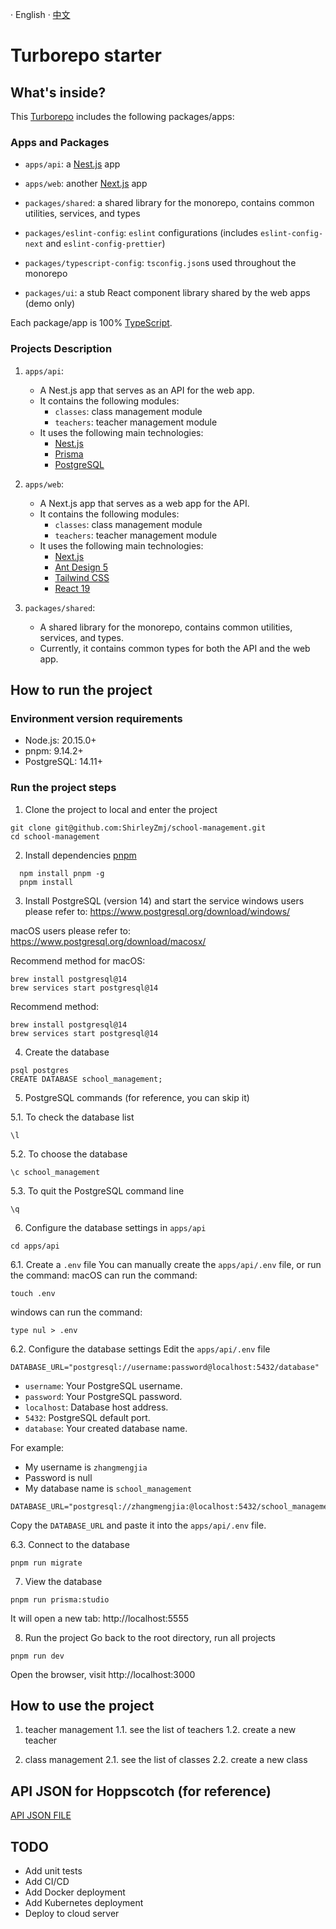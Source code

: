 · English · [中文](./README-zh_CN.md)

# Turborepo starter

## What's inside?

This [Turborepo](https://turbo.build/) includes the following packages/apps:

### Apps and Packages

- `apps/api`: a [Nest.js](https://nestjs.com/) app
- `apps/web`: another [Next.js](https://nextjs.org/) app
- `packages/shared`: a shared library for the monorepo, contains common utilities, services, and types

- `packages/eslint-config`: `eslint` configurations (includes `eslint-config-next` and `eslint-config-prettier`)
- `packages/typescript-config`: `tsconfig.json`s used throughout the monorepo
- `packages/ui`: a stub React component library shared by the web apps (demo only)

Each package/app is 100% [TypeScript](https://www.typescriptlang.org/).

### Projects Description
1. `apps/api`:
    - A Nest.js app that serves as an API for the web app.
    - It contains the following modules:
        - `classes`: class management module
        - `teachers`: teacher management module
    - It uses the following main technologies:
        - [Nest.js](https://nestjs.com/)
        - [Prisma](https://www.prisma.io/)
        - [PostgreSQL](https://www.postgresql.org/)

2. `apps/web`:
    - A Next.js app that serves as a web app for the API.
    - It contains the following modules:
        - `classes`: class management module
        - `teachers`: teacher management module
    - It uses the following main technologies:
        - [Next.js](https://nextjs.org/)
        - [Ant Design 5](https://ant.design/)
        - [Tailwind CSS](https://tailwindcss.com/)
        - [React 19](https://react.dev/)

3. `packages/shared`:
    - A shared library for the monorepo, contains common utilities, services, and types.
    - Currently, it contains common types for both the API and the web app.


## How to run the project
### Environment version requirements
- Node.js: 20.15.0+
- pnpm: 9.14.2+
- PostgreSQL: 14.11+

### Run the project steps
1. Clone the project to local and enter the project
```
git clone git@github.com:ShirleyZmj/school-management.git
cd school-management
```

2. Install dependencies [pnpm](https://pnpm.io/installation)
```
  npm install pnpm -g
  pnpm install
```

3. Install PostgreSQL (version 14) and start the service
windows users please refer to: https://www.postgresql.org/download/windows/

macOS users please refer to: https://www.postgresql.org/download/macosx/

Recommend method for macOS:
```
brew install postgresql@14
brew services start postgresql@14
```

Recommend method:
```
brew install postgresql@14
brew services start postgresql@14
```

4. Create the database
```
psql postgres
CREATE DATABASE school_management;
```

5. PostgreSQL commands (for reference, you can skip it)

5.1. To check the database list
```
\l
```

5.2. To choose the database
```
\c school_management
```

5.3. To quit the PostgreSQL command line
```
\q
```

6. Configure the database settings in `apps/api`
```
cd apps/api
```

6.1. Create a `.env` file
You can manually create the `apps/api/.env` file,
or run the command:
macOS can run the command:
```
touch .env
```
windows can run the command:
```
type nul > .env
```

6.2. Configure the database settings
Edit the `apps/api/.env` file
```
DATABASE_URL="postgresql://username:password@localhost:5432/database"
```
- `username`: Your PostgreSQL username.
- `password`: Your PostgreSQL password.
- `localhost`: Database host address.
- `5432`: PostgreSQL default port.
- `database`: Your created database name.

For example:
- My username is `zhangmengjia`
- Password is null
- My database name is `school_management`
  
```
DATABASE_URL="postgresql://zhangmengjia:@localhost:5432/school_management"
```
Copy the `DATABASE_URL` and paste it into the `apps/api/.env` file.

6.3. Connect to the database
```
pnpm run migrate
```

7. View the database
```
pnpm run prisma:studio 
```
It will open a new tab: http://localhost:5555

8. Run the project
Go back to the root directory, run all projects
```
pnpm run dev
```
Open the browser, visit http://localhost:3000

## How to use the project
1. teacher management
1.1. see the list of teachers
1.2. create a new teacher

2. class management
2.1. see the list of classes
2.2. create a new class

## API JSON for Hoppscotch (for reference)
[API JSON FILE](./apps/api/hoppscotch-personal-collections.json)

## TODO
- Add unit tests
- Add CI/CD
- Add Docker deployment
- Add Kubernetes deployment
- Deploy to cloud server
